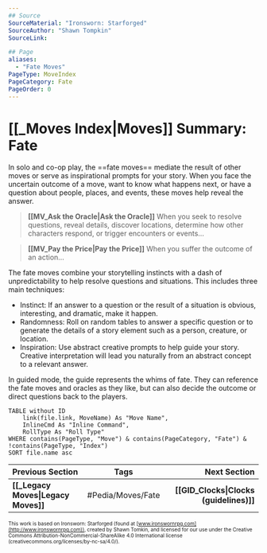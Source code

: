 ```yaml
---
## Source
SourceMaterial: "Ironsworn: Starforged"
SourceAuthor: "Shawn Tompkin"
SourceLink: 

## Page
aliases:
  - "Fate Moves"
PageType: MoveIndex
PageCategory: Fate
PageOrder: 0
---
```


# [[_Moves Index|Moves]] Summary: Fate
In solo and co-op play, the ==fate moves== mediate the result of other moves or serve as inspirational prompts for your story. When you face the uncertain outcome of a move, want to know what happens next, or have a question about people, places, and events, these moves help reveal the answer.

>**[[MV_Ask the Oracle|Ask the Oracle]]**
> When you seek to resolve questions, reveal details, discover locations, determine how other characters respond, or trigger encounters or events…

>**[[MV_Pay the Price|Pay the Price]]**
> When you suffer the outcome of an action…

The fate moves combine your storytelling instincts with a dash of unpredictability to help resolve questions and situations. This includes three main techniques: 
- Instinct: If an answer to a question or the result of a situation is obvious, interesting, and dramatic, make it happen. 
- Randomness: Roll on random tables to answer a specific question or to generate the details of a story element such as a person, creature, or location. 
- Inspiration: Use abstract creative prompts to help guide your story. Creative interpretation will lead you naturally from an abstract concept to a relevant answer. 

In guided mode, the guide represents the whims of fate. They can reference the fate moves and oracles as they like, but can also decide the outcome or direct questions back to the players.

```dataview
TABLE without ID
	link(file.link, MoveName) As "Move Name",
	InlineCmd As "Inline Command",
	RollType As "Roll Type"
WHERE contains(PageType, "Move") & contains(PageCategory, "Fate") & !contains(PageType, "Index")
SORT file.name asc
```


| Previous Section | Tags | Next Section | 
| :--- | :---: | ---: |
| **[[_Legacy Moves\|Legacy Moves]]** | #Pedia/Moves/Fate | **[[GID_Clocks\|Clocks (guidelines)]]** |

<font size=-2>This work is based on Ironsworn: Starforged (found at [www.ironswornrpg.com](http://www.ironswornrpg.com)), created by Shawn Tomkin, and licensed for our use under the Creative Commons Attribution-NonCommercial-ShareAlike 4.0 International license  (creativecommons.org/licenses/by-nc-sa/4.0/).</font>